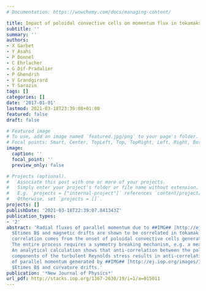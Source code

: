 ```yaml
---
# Documentation: https://wowchemy.com/docs/managing-content/

title: Impact of poloidal convective cells on momentum flux in tokamaks
subtitle: ''
summary: ''
authors:
- X Garbet
- Y Asahi
- P Donnel
- C Ehrlacher
- G Dif-Pradalier
- P Ghendrih
- V Grandgirard
- Y Sarazin
tags: []
categories: []
date: '2017-01-01'
lastmod: 2021-03-18T23:39:08+01:00
featured: false
draft: false

# Featured image
# To use, add an image named `featured.jpg/png` to your page's folder.
# Focal points: Smart, Center, TopLeft, Top, TopRight, Left, Right, BottomLeft, Bottom, BottomRight.
image:
  caption: ''
  focal_point: ''
  preview_only: false

# Projects (optional).
#   Associate this post with one or more of your projects.
#   Simply enter your project's folder or file name without extension.
#   E.g. `projects = ["internal-project"]` references `content/project/deep-learning/index.md`.
#   Otherwise, set `projects = []`.
projects: []
publishDate: '2021-03-18T22:39:07.841343Z'
publication_types:
- '2'
abstract: 'Radial fluxes of parallel momentum due to ##IMG## [http://ej.iop.org/images/1367-2630/19/1/015011/njpaa5772ieqn1.gif]
  $Etimes B$ and magnetic drifts are shown to be correlated in tokamak plasmas. This
  correlation comes from the onset of poloidal convective cells generated by turbulence.
  The entire process requires a symmetry breaking mechanism, e.g. a mean shear flow.
  An analytical calculation shows that anti-correlation between the poloidal and parallel
  components of the turbulent Reynolds stress results in anti-correlation of the fluxes
  of parallel momentum generated by ##IMG## [http://ej.iop.org/images/1367-2630/19/1/015011/njpaa5772ieqn2.gif]
  $Etimes B$ and curvature drifts.'
publication: '*New Journal of Physics*'
url_pdf: http://stacks.iop.org/1367-2630/19/i=1/a=015011
---
```

